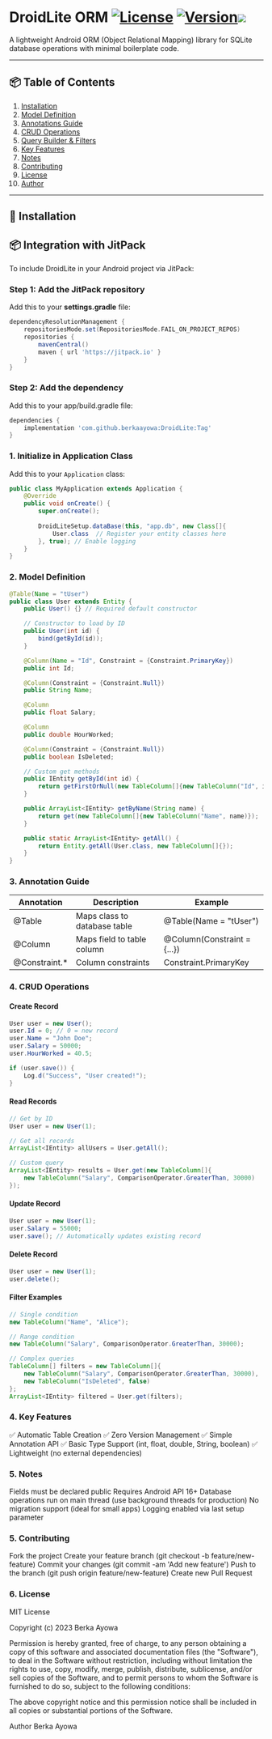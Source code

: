 # DroidLite ORM [![License](https://img.shields.io/badge/license-MIT-blue.svg)](LICENSE) [![Version](https://img.shields.io/badge/version-1.0.0-brightgreen.svg)](CHANGELOG.md)[![](https://jitpack.io/v/berkaayowa/DroidLite.svg)](https://jitpack.io/#berkaayowa/DroidLite)

A lightweight Android ORM (Object Relational Mapping) library for SQLite database operations with minimal boilerplate code.

---

## 📦 Table of Contents
1. [Installation](#installation)
2. [Model Definition](#model-definition)
3. [Annotations Guide](#annotations-guide)
4. [CRUD Operations](#crud-operations)
5. [Query Builder & Filters](#query-builder--filters)
6. [Key Features](#key-features)
7. [Notes](#notes)
8. [Contributing](#contributing)
9. [License](#license)
10. [Author](#author)

---

## 🚀 Installation

## 📦 Integration with JitPack

To include DroidLite in your Android project via JitPack:

### Step 1: Add the JitPack repository
Add this to your **settings.gradle** file:
```gradle
dependencyResolutionManagement {
    repositoriesMode.set(RepositoriesMode.FAIL_ON_PROJECT_REPOS)
    repositories {
        mavenCentral()
        maven { url 'https://jitpack.io' }
    }
}
```
### Step 2: Add the dependency
Add this to your app/build.gradle file:
```gradle
dependencies {
    implementation 'com.github.berkaayowa:DroidLite:Tag'
}
```
### 1. Initialize in Application Class
Add this to your `Application` class:
```java
public class MyApplication extends Application {
    @Override
    public void onCreate() {
        super.onCreate();
        
        DroidLiteSetup.dataBase(this, "app.db", new Class[]{
            User.class  // Register your entity classes here
        }, true); // Enable logging
    }
}
```
### 2. Model Definition
```java
@Table(Name = "tUser")
public class User extends Entity {
    public User() {} // Required default constructor

    // Constructor to load by ID
    public User(int id) {
        bind(getById(id));
    }

    @Column(Name = "Id", Constraint = {Constraint.PrimaryKey})
    public int Id;

    @Column(Constraint = {Constraint.Null})
    public String Name;

    @Column
    public float Salary;

    @Column
    public double HourWorked;

    @Column(Constraint = {Constraint.Null})
    public boolean IsDeleted;

    // Custom get methods
    public IEntity getById(int id) {
        return getFirstOrNull(new TableColumn[]{new TableColumn("Id", id)});
    }

    public ArrayList<IEntity> getByName(String name) {
        return get(new TableColumn[]{new TableColumn("Name", name)});
    }

    public static ArrayList<IEntity> getAll() {
        return Entity.getAll(User.class, new TableColumn[]{});
    }
}
```
### 3. Annotation Guide
| Annotation    | Description | Example |
| -------- | ------- |-------|
| @Table  | Maps class to database table    |@Table(Name = "tUser")|
| @Column | Maps field to table column     |@Column(Constraint = {...})|
| @Constraint.*   | 	Column constraints    |Constraint.PrimaryKey|

### 4. CRUD Operations
#### Create Record
```java
User user = new User();
user.Id = 0; // 0 = new record
user.Name = "John Doe";
user.Salary = 50000;
user.HourWorked = 40.5;

if (user.save()) {
    Log.d("Success", "User created!");
}
```
#### Read Records
```java
// Get by ID
User user = new User(1);

// Get all records
ArrayList<IEntity> allUsers = User.getAll();

// Custom query
ArrayList<IEntity> results = User.get(new TableColumn[]{
    new TableColumn("Salary", ComparisonOperator.GreaterThan, 30000)
});
```
#### Update Record
```java
User user = new User(1);
user.Salary = 55000;
user.save(); // Automatically updates existing record
```
#### Delete Record
```java
User user = new User(1);
user.delete(); 
```

#### Filter Examples
```java
// Single condition
new TableColumn("Name", "Alice");

// Range condition
new TableColumn("Salary", ComparisonOperator.GreaterThan, 30000);

// Complex queries
TableColumn[] filters = new TableColumn[]{
    new TableColumn("Salary", ComparisonOperator.GreaterThan, 30000),
    new TableColumn("IsDeleted", false)
};
ArrayList<IEntity> filtered = User.get(filters);
```

### 4. Key Features
✅ Automatic Table Creation
✅ Zero Version Management
✅ Simple Annotation API
✅ Basic Type Support (int, float, double, String, boolean)
✅ Lightweight (no external dependencies)

### 5. Notes
Fields must be declared public
Requires Android API 16+
Database operations run on main thread (use background threads for production)
No migration support (ideal for small apps)
Logging enabled via last setup parameter

### 5. Contributing
Fork the project
Create your feature branch (git checkout -b feature/new-feature)
Commit your changes (git commit -am 'Add new feature')
Push to the branch (git push origin feature/new-feature)
Create new Pull Request

### 6. License
MIT License

Copyright (c) 2023 Berka Ayowa

Permission is hereby granted, free of charge, to any person obtaining a copy
of this software and associated documentation files (the "Software"), to deal
in the Software without restriction, including without limitation the rights
to use, copy, modify, merge, publish, distribute, sublicense, and/or sell
copies of the Software, and to permit persons to whom the Software is
furnished to do so, subject to the following conditions:

The above copyright notice and this permission notice shall be included in all
copies or substantial portions of the Software.

Author
Berka Ayowa
